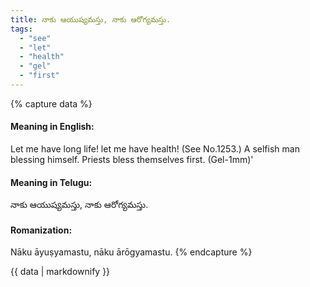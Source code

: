 ```yaml
---
title: నాకు ఆయుష్యమస్తు, నాకు ఆరోగ్యమస్తు.
tags:
  - "see"
  - "let"
  - "health"
  - "gel"
  - "first"
---
```


{% capture data %}
#### Meaning in English:
Let me have long life! let me have health!
(See No.1253.)
A selfish man blessing himself.
Priests bless themselves first. (Gel-1mm)'

#### Meaning in Telugu:
నాకు ఆయుష్యమస్తు, నాకు ఆరోగ్యమస్తు.

#### Romanization:
Nāku āyuṣyamastu, nāku ārōgyamastu.
{% endcapture %}

{{ data | markdownify }}

